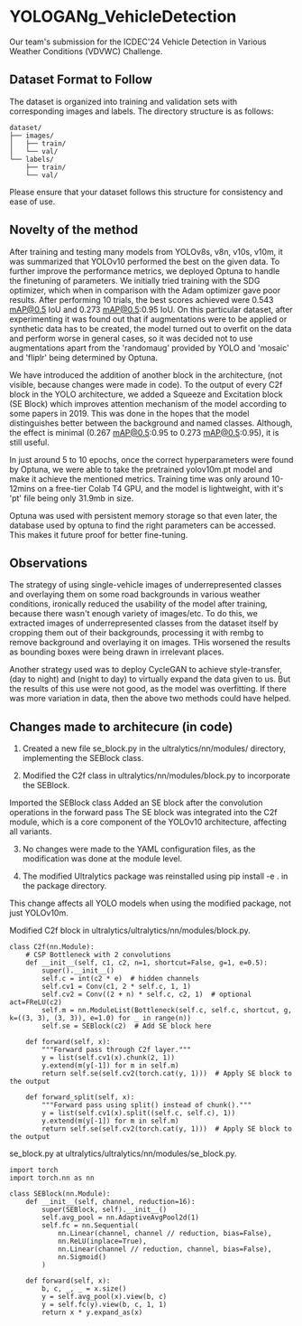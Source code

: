 # YOLOGANg_VehicleDetection

Our team's submission for the ICDEC'24 Vehicle Detection in Various Weather Conditions (VDVWC) Challenge.

## Dataset Format to Follow

The dataset is organized into training and validation sets with corresponding images and labels. The directory structure is as follows:

```
dataset/  
├── images/  
│   ├── train/  
│   └── val/  
└── labels/  
    ├── train/  
    └── val/
```




Please ensure that your dataset follows this structure for consistency and ease of use.

## Novelty of the method 

After training and testing many models from YOLOv8s, v8n, v10s, v10m, it was summarized that YOLOv10 performed the best on the given data. To further improve the performance metrics, we deployed Optuna to handle the finetuning of parameters. 
We initially tried training with the SDG optimizer, which when in comparison with the Adam optimizer gave poor results. After performing 10 trials, the best scores achieved were 0.543 mAP@0.5 IoU and 0.273 mAP@0.5:0.95 IoU. 
On this particular dataset, after experimenting it was found out that if augmentations were to be applied or synthetic data has to be created, the model turned out to overfit on the data and perform worse in general cases, so it was decided not to use augmentations apart from the 'randomaug' provided by YOLO and 'mosaic' and 'fliplr' being determined by Optuna.

We have introduced the addition of another block in the architecture, (not visible, because changes were made in code). To the output of every C2f block in the YOLO architecture, we added a Squeeze and Excitation block (SE Block) which improves attention mechanism of the model according to some papers in 2019. This was done in the hopes that the model distinguishes better between the background and named classes. Although, the effect is minimal (0.267 mAP@0.5:0.95 to 0.273 mAP@0.5:0.95), it is still useful.

In just around 5 to 10 epochs, once the correct hyperparameters were found by Optuna, we were able to take the pretrained yolov10m.pt model and make it achieve the mentioned metrics. Training time was only around 10-12mins on a free-tier Colab T4 GPU, and the model is lightweight, with it's 'pt' file being only 31.9mb in size.

Optuna was used with persistent memory storage so that even later, the database used by optuna to find the right parameters can be accessed. This makes it future proof for better fine-tuning.

## Observations 

The strategy of using single-vehicle images of underrepresented classes and overlaying them on some road backgrounds in various weather conditions, ironically reduced the usability of the model after training, because there wasn't enough variety of images/etc. To do this, we extracted images of underrepresented classes from the dataset itself by cropping them out of their backgrounds, processing it with rembg to remove background and overlaying it on images. THis worsened the results as bounding boxes were being drawn in irrelevant places.

Another strategy used was to deploy CycleGAN to achieve style-transfer, (day to night) and (night to day) to virtually expand the data given to us. But the results of this use were not good, as the model was overfitting. If there was more variation in data, then the above two methods could have helped. 

## Changes made to architecure (in code) 

1. Created a new file se_block.py in the ultralytics/nn/modules/ directory, implementing the SEBlock class.

2. Modified the C2f class in ultralytics/nn/modules/block.py to incorporate the SEBlock.

Imported the SEBlock class
Added an SE block after the convolution operations in the forward pass
The SE block was integrated into the C2f module, which is a core component of the YOLOv10 architecture, affecting all variants.

3. No changes were made to the YAML configuration files, as the modification was done at the module level.

4. The modified Ultralytics package was reinstalled using pip install -e . in the package directory.

This change affects all YOLO models when using the modified package, not just YOLOv10m. 

Modified C2f block in ultralytics/ultralytics/nn/modules/block.py. 
```
class C2f(nn.Module):
    # CSP Bottleneck with 2 convolutions
    def __init__(self, c1, c2, n=1, shortcut=False, g=1, e=0.5):
        super().__init__()
        self.c = int(c2 * e)  # hidden channels
        self.cv1 = Conv(c1, 2 * self.c, 1, 1)
        self.cv2 = Conv((2 + n) * self.c, c2, 1)  # optional act=FReLU(c2)
        self.m = nn.ModuleList(Bottleneck(self.c, self.c, shortcut, g, k=((3, 3), (3, 3)), e=1.0) for _ in range(n))
        self.se = SEBlock(c2)  # Add SE block here

    def forward(self, x):
        """Forward pass through C2f layer."""
        y = list(self.cv1(x).chunk(2, 1))
        y.extend(m(y[-1]) for m in self.m)
        return self.se(self.cv2(torch.cat(y, 1)))  # Apply SE block to the output

    def forward_split(self, x):
        """Forward pass using split() instead of chunk()."""
        y = list(self.cv1(x).split((self.c, self.c), 1))
        y.extend(m(y[-1]) for m in self.m)
        return self.se(self.cv2(torch.cat(y, 1)))  # Apply SE block to the output
```

se_block.py at ultralytics/ultralytics/nn/modules/se_block.py. 
```
import torch
import torch.nn as nn

class SEBlock(nn.Module):
    def __init__(self, channel, reduction=16):
        super(SEBlock, self).__init__()
        self.avg_pool = nn.AdaptiveAvgPool2d(1)
        self.fc = nn.Sequential(
            nn.Linear(channel, channel // reduction, bias=False),
            nn.ReLU(inplace=True),
            nn.Linear(channel // reduction, channel, bias=False),
            nn.Sigmoid()
        )

    def forward(self, x):
        b, c, _, _ = x.size()
        y = self.avg_pool(x).view(b, c)
        y = self.fc(y).view(b, c, 1, 1)
        return x * y.expand_as(x)
```
